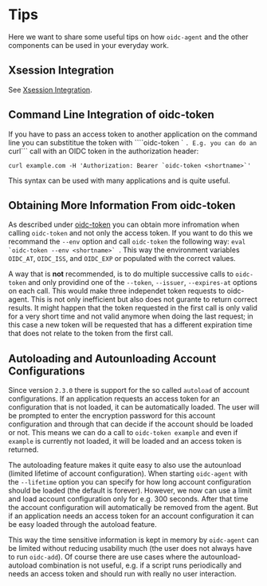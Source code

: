 # Tips
Here we want to share some useful tips on how ```oidc-agent``` and the other
components can be used in your everyday work.

## Xsession Integration
See [Xsession Integration](configure.md#xsession-integration).

## Command Line Integration of oidc-token
If you have to pass an access token to another application on the command line
you can substititue the token with ````oidc-token <shortname>` ```. E.g.
you can do an ```curl``` call with an OIDC token in the authorization header:
```
curl example.com -H 'Authorization: Bearer `oidc-token <shortname>`'
```
This syntax can be used with many applications and is quite useful.

## Obtaining More Information From oidc-token
As described under
[oidc-token](oidc-token.md#information-available-from-oidc-token) you can obtain
more infromation when calling ```oidc-token``` and not only the access token. If
you want to do this we recommand the ```--env``` option and call
```oidc-token``` the following way: ```eval `oidc-token --env <shortname>` ```.
This way the environment variables ```OIDC_AT```, ```OIDC_ISS```, and
```OIDC_EXP``` or populated with the correct values. 

A way that is **not** recommended, is to do multiple successive calls to ```oidc-token``` and only providind one of the ```--token```, ```--issuer```, ```--expires-at``` options on each call. 
This would make three independet token
requests to oidc-agent. This is not only inefficient but also does not gurante to
return correct results. It might happen that the token requested in the first
call is only valid for a very short time and not valid anymore when doing the
last request; in this case a new token will be requested that has a different
expiration time that does not relate to the token from the first call.

## Autoloading and Autounloading Account Configurations
Since version ```2.3.0``` there is support for the so called ```autoload``` of
account configurations. If an application requests an access token for an
configuration that is not loaded, it can be automatically loaded. The user will
be prompted to enter the encryption password for this account configuration and
through that can decide if the account should be loaded or not. This means we
can do a call to ```oidc-token example``` and even if ```example``` is currently
not loaded, it will be loaded and an access token is returned.

The autoloading feature makes it quite easy to also use the autounload (limited
lifetime of account configuration). When starting ```oidc-agent``` with the
```--lifetime``` option you can specify for how long account configuration
should be loaded (the default is forever). However, we now can use a limit and
load account configuration only for e.g. 300 seconds. After that time the
account configuration will automatically be removed from the agent. But if an
application needs an access token for an account configuration it can be easy
loaded through the autoload feature.

This way the time sensitive information is kept in memory by ```oidc-agent```
can be limited without reducing usability much (the user does not always have to
run ```oidc-add```). Of course there are use cases where the autounload-autoload
combination is not useful, e.g. if a script runs periodically and needs an
access token and should run with really no user interaction.
